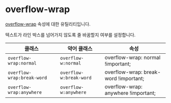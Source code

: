 # overflow-wrap

[overflow-wrap](https://developer.mozilla.org/en-US/docs/Web/CSS/overflow-wrap) 속성에 대한 유틸리티입니다.

텍스트가 라인 박스를 넘어가지 않도록 줄 바꿈할지 여부를 설정합니다.

<table>
  <thead>
    <tr>
      <th scope="col">클래스</th>
      <th scope="col">약어 클래스</th>
      <th scope="col">속성</th>
    </tr>
  </thead>
  <tbody>
    <tr>
    <td><code>overflow-wrap:normal</code></td>
    <td><code>overflow-w:normal</code></td>
    <td><span class="code">overflow-wrap: normal !important;</span></td>
  </tr>

  <tr>
    <td><code>overflow-wrap:break-word</code></td>
    <td><code>overflow-w:break-word</code></td>
    <td><span class="code">overflow-wrap: break-word !important;</span></td>
  </tr>

  <tr>
    <td><code>overflow-wrap:anywhere</code></td>
    <td><code>overflow-w:anywhere</code></td>
    <td><span class="code">overflow-wrap: anywhere !important;</span></td>
  </tr>

  </tbody>

</table>
